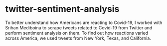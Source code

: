 # twitter-sentiment-analysis

To better understand how Americans are reacting to Covid-19, I worked with Srihan Mediboina to scrape tweets related to Covid-19 from Twitter and perform sentiment analysis on them. To find out how reactions varied across America, we used tweets from New York, Texas, and California. 

